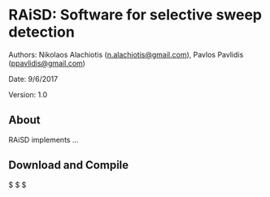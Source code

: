 # RAiSD: Software for selective sweep detection

Authors: Nikolaos Alachiotis (n.alachiotis@gmail.com), Pavlos Pavlidis (ppavlidis@gmail.com)

Date: 9/6/2017

Version: 1.0

## About

RAiSD implements ... 

## Download and Compile

$
$
$




